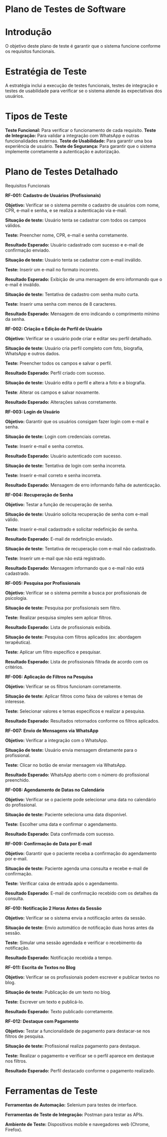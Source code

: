 # Plano de Testes de Software

# Introdução 
O objetivo deste plano de teste é garantir que o sistema funcione conforme os 
requisitos funcionais. 
# Estratégia de Teste 
A estratégia inclui a execução de testes funcionais, testes de integração e testes de 
usabilidade para verificar se o sistema atende às expectativas dos usuários. 
# Tipos de Teste 
**Teste Funcional:** 
Para verificar o funcionamento de cada requisito. 
**Teste de Integração:** 
Para validar a integração com WhatsApp e outras 
funcionalidades externas. 
**Teste de Usabilidade:** 
Para garantir uma boa experiência de usuário. 
**Teste de Segurança:**
Para garantir que o sistema implemente corretamente a 
autenticação e autorização. 
# Plano de Testes Detalhado

Requisitos Funcionais

**RF-001: Cadastro de Usuários (Profissionais)** 

**Objetivo:** Verificar se o sistema permite o cadastro de usuários com nome, CPR, e-mail 
e senha, e se realiza a autenticação via e-mail.

**Situação de teste:** Usuário tenta se cadastrar com todos os campos válidos. 

**Teste:** Preencher nome, CPR, e-mail e senha corretamente. 

**Resultado Esperado:** Usuário cadastrado com sucesso e e-mail de confirmação 
enviado.

**Situação de teste:** Usuário tenta se cadastrar com e-mail inválido.

**Teste:** Inserir um e-mail no formato incorreto.

**Resultado Esperado:** Exibição de uma mensagem de erro informando que o e-mail é 
inválido.

**Situação de teste:** Tentativa de cadastro com senha muito curta. 

**Teste:** Inserir uma senha com menos de 8 caracteres.

**Resultado Esperado:** Mensagem de erro indicando o comprimento mínimo da senha. 

**RF-002: Criação e Edição de Perfil de Usuário** 

**Objetivo:** Verificar se o usuário pode criar e editar seu perfil detalhado. 

**Situação de teste:** Usuário cria perfil completo com foto, biografia, WhatsApp e outros 
dados. 

**Teste:** Preencher todos os campos e salvar o perfil. 

**Resultado Esperado:** Perfil criado com sucesso. 

**Situação de teste:** Usuário edita o perfil e altera a foto e a biografia. 

**Teste**: Alterar os campos e salvar novamente. 

**Resultado Esperado:** Alterações salvas corretamente. 

**RF-003: Login de Usuário** 

**Objetivo:** Garantir que os usuários consigam fazer login com e-mail e senha. 

**Situação de teste:** Login com credenciais corretas. 

**Teste:** Inserir e-mail e senha corretos. 

**Resultado Esperado:** Usuário autenticado com sucesso. 

**Situação de teste:** Tentativa de login com senha incorreta. 

**Teste:** Inserir e-mail correto e senha incorreta. 

**Resultado Esperado:** Mensagem de erro informando falha de autenticação. 

**RF-004: Recuperação de Senha** 

**Objetivo:** Testar a função de recuperação de senha. 

**Situação de teste:** Usuário solicita recuperação de senha com e-mail válido. 

**Teste:** Inserir e-mail cadastrado e solicitar redefinição de senha. 

**Resultado Esperado:** E-mail de redefinição enviado. 

**Situação de teste:** Tentativa de recuperação com e-mail não cadastrado. 

**Teste:** Inserir um e-mail que não está registrado. 

**Resultado Esperado:** Mensagem informando que o e-mail não está cadastrado. 

**RF-005: Pesquisa por Profissionais**

**Objetivo:** Verificar se o sistema permite a busca por profissionais de psicologia. 

**Situação de teste:** Pesquisa por profissionais sem filtro. 

**Teste:** Realizar pesquisa simples sem aplicar filtros. 

**Resultado Esperado:** Lista de profissionais exibida. 

**Situação de teste:** Pesquisa com filtros aplicados (ex: abordagem terapêutica).

**Teste:** Aplicar um filtro específico e pesquisar. 

**Resultado Esperado:** Lista de profissionais filtrada de acordo com os critérios. 

**RF-006: Aplicação de Filtros na Pesquisa** 

**Objetivo:** Verificar se os filtros funcionam corretamente. 

**Situação de teste:** Aplicar filtros como faixa de valores e temas de interesse. 

**Teste:** Selecionar valores e temas específicos e realizar a pesquisa. 

**Resultado Esperado:** Resultados retornados conforme os filtros aplicados. 

**RF-007: Envio de Mensagens via WhatsApp** 

**Objetivo:** Verificar a integração com o WhatsApp. 

**Situação de teste:** Usuário envia mensagem diretamente para o profissional. 

**Teste:** Clicar no botão de enviar mensagem via WhatsApp. 

**Resultado Esperado:** WhatsApp aberto com o número do profissional preenchido. 

**RF-008: Agendamento de Datas no Calendário** 

**Objetivo:** Verificar se o paciente pode selecionar uma data no calendário do 
profissional. 

**Situação de teste:** Paciente seleciona uma data disponível. 

**Teste:** Escolher uma data e confirmar o agendamento. 

**Resultado Esperado:** Data confirmada com sucesso. 

**RF-009: Confirmação de Data por E-mail** 

**Objetivo:** Garantir que o paciente receba a confirmação do agendamento por e-mail. 

**Situação de teste:** Paciente agenda uma consulta e recebe e-mail de confirmação. 

**Teste:** Verificar caixa de entrada após o agendamento. 

**Resultado Esperado:** E-mail de confirmação recebido com os detalhes da consulta. 

**RF-010: Notificação 2 Horas Antes da Sessão**

**Objetivo:** Verificar se o sistema envia a notificação antes da sessão. 

**Situação de teste:** Envio automático de notificação duas horas antes da sessão. 

**Teste:** Simular uma sessão agendada e verificar o recebimento da notificação. 

**Resultado Esperado:** Notificação recebida a tempo. 

**RF-011: Escrita de Textos no Blog** 

**Objetivo:** Verificar se os profissionais podem escrever e publicar textos no blog. 

**Situação de teste:** Publicação de um texto no blog. 

**Teste:** Escrever um texto e publicá-lo. 

**Resultado Esperado:** Texto publicado corretamente. 

**RF-012: Destaque com Pagamento** 

**Objetivo:** Testar a funcionalidade de pagamento para destacar-se nos filtros de 
pesquisa. 

**Situação de teste:** Profissional realiza pagamento para destaque. 

**Teste:** Realizar o pagamento e verificar se o perfil aparece em destaque nos filtros. 

**Resultado Esperado:** Perfil destacado conforme o pagamento realizado. 

# Ferramentas de Teste

**Ferramentas de Automação:** Selenium para testes de interface. 

**Ferramentas de Teste de Integração:** Postman para testar as APIs. 

**Ambiente de Teste:** Dispositivos mobile e navegadores web (Chrome, Firefox). 
